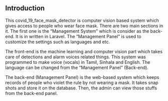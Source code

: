 Introduction
---

This covid_19_face_mask_detector is computer vision based system which gives access to people who wear face mask. There are two main sections in it. The first one is the “Management System” which is consider as the back-end. It is in written in Laravel. The “Management Panel” is used to customize the settings such as languages and etc. 

The front-end is the machine learning and computer vision part which takes care of detections and alarm voices related things. This system was programmed to make voice (vocals) in Tamil, Sinhala and English.  The language can be changed from the “Management Panel” (Back-end). 

The back-end (Management Panel) is the web-based system which keeps records of people who violet the rule by not wearing a mask. It takes snap shots and store it on the database. Then,  the admin can view those stuffs from the back-end panel. 
